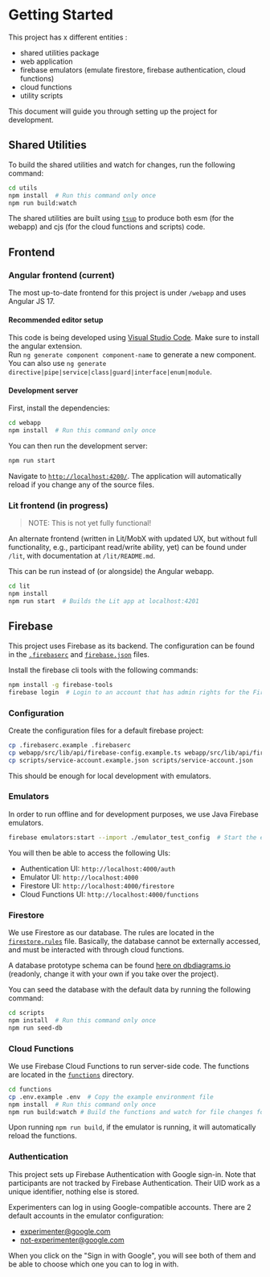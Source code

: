# Getting Started

This project has x different entities :

- shared utilities package
- web application
- firebase emulators (emulate firestore, firebase authentication, cloud functions)
- cloud functions
- utility scripts

This document will guide you through setting up the project for development.

## Shared Utilities

To build the shared utilities and watch for changes, run the following command:

```bash
cd utils
npm install  # Run this command only once
npm run build:watch
```

The shared utilities are built using [`tsup`](https://tsup.egoist.dev) to produce both esm (for the webapp) and cjs (for the cloud functions and scripts) code.

## Frontend

### Angular frontend (current)

The most up-to-date frontend for this project is under `/webapp`
and uses Angular JS 17.

#### Recommended editor setup

This code is being developed using [Visual Studio Code](https://code.visualstudio.com/).
Make sure to install the angular extension.\
Run `ng generate component component-name` to generate a new component.\
You can also use `ng generate directive|pipe|service|class|guard|interface|enum|module`.

#### Development server

First, install the dependencies:

```bash
cd webapp
npm install  # Run this command only once
```

You can then run the development server:

```bash
npm run start
```

Navigate to [`http://localhost:4200/`](http://localhost:4200/).
The application will automatically reload if you change any of the source files.

### Lit frontend (in progress)

> NOTE: This is not yet fully functional!

An alternate frontend (written in Lit/MobX with updated UX, but without
full functionality, e.g., participant read/write ability, yet) can be
found under `/lit`, with documentation at `/lit/README.md`.

This can be run instead of (or alongside) the Angular webapp.

```bash
cd lit
npm install
npm run start  # Builds the Lit app at localhost:4201
```

## Firebase

This project uses Firebase as its backend. The configuration can be found in the [`.firebaserc`](./.firebaserc) and [`firebase.json`](./firebase.json) files.

Install the firebase cli tools with the following commands:

```bash
npm install -g firebase-tools
firebase login  # Login to an account that has admin rights for the Firebase project
```

### Configuration

Create the configuration files for a default firebase project:

```bash
cp .firebaserc.example .firebaserc
cp webapp/src/lib/api/firebase-config.example.ts webapp/src/lib/api/firebase-config.ts
cp scripts/service-account.example.json scripts/service-account.json
```

This should be enough for local development with emulators.

### Emulators

In order to run offline and for development purposes, we use Java Firebase emulators.

```bash
firebase emulators:start --import ./emulator_test_config  # Start the emulators and load the default Authentication configuration
```

You will then be able to access the following UIs:

- Authentication UI: `http://localhost:4000/auth`
- Emulator UI: `http://localhost:4000`
- Firestore UI: `http://localhost:4000/firestore`
- Cloud Functions UI: `http://localhost:4000/functions`

### Firestore

We use Firestore as our database. The rules are located in the [`firestore.rules`](./firestore.rules) file.
Basically, the database cannot be externally accessed, and must be interacted with through cloud functions.

A database prototype schema can be found [here on dbdiagrams.io](https://dbdiagram.io/d/Firebase-LLM-Mediation-660d473a03593b6b61123f24) (readonly, change it with your own if you take over the project).

You can seed the database with the default data by running the following command:

```bash
cd scripts
npm install  # Run this command only once
npm run seed-db
```

### Cloud Functions

We use Firebase Cloud Functions to run server-side code. The functions are located in the [`functions`](./functions) directory.

```bash
cd functions
cp .env.example .env  # Copy the example environment file
npm install  # Run this command only once
npm run build:watch # Build the functions and watch for file changes for rebuilding
```

Upon running `npm run build`, if the emulator is running, it will automatically reload the functions.

### Authentication

This project sets up Firebase Authentication with Google sign-in.
Note that participants are not tracked by Firebase Authentication. Their UID work as a unique identifier, nothing else is stored.

Experimenters can log in using Google-compatible accounts. There are 2 default accounts in the emulator configuration:

- experimenter@google.com
- not-experimenter@google.com

When you click on the "Sign in with Google", you will see both of them and be able to choose which one you can to log in with.

